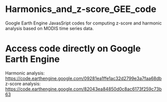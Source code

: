 # Harmonics_and_z-score_GEE_code
Google Earth Engine JavasSript codes for computing z-score and harmonic analysis based on MODIS time series data.

# Access code directly on Google Earth Engine
Harmonic analysis: https://code.earthengine.google.com/09281ea1ffe1ac32d2799e3a7faa68db
<br>
z-score analysis: https://code.earthengine.google.com/82043ea84850d0c8ac6173f259c73b63
